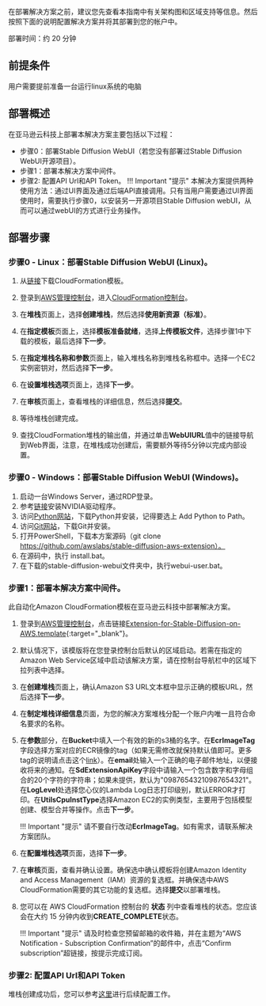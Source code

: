 在部署解决方案之前，建议您先查看本指南中有关架构图和区域支持等信息。然后按照下面的说明配置解决方案并将其部署到您的帐户中。

部署时间：约 20 分钟

## 前提条件
<!-- 用户需提前部署好本地的[Stable Diffusion WebUI](https://github.com/AUTOMATIC1111/stable-diffusion-webui)。 -->
用户需要提前准备一台运行linux系统的电脑

## 部署概述
在亚马逊云科技上部署本解决方案主要包括以下过程：

- 步骤0：部署Stable Diffusion WebUI（若您没有部署过Stable Diffusion WebUI开源项目）。
- 步骤1：部署本解决方案中间件。
- 步骤2: 配置API Url和API Token。
!!! Important "提示" 
    本解决方案提供两种使用方法：通过UI界面及通过后端API直接调用。只有当用户需要通过UI界面使用时，需要执行步骤0，以安装另一开源项目Stable Diffusion webUI，从而可以通过webUI的方式进行业务操作。



## 部署步骤

### 步骤0 - Linux：部署Stable Diffusion WebUI (Linux)。

1. 从[链接](https://raw.githubusercontent.com/awslabs/stable-diffusion-aws-extension/main/workshop/ec2.yaml)下载CloudFormation模板。

2. 登录到[AWS管理控制台](https://console.aws.amazon.com/)，进入[CloudFormation控制台](https://console.aws.amazon.com/cloudformation/)。

3. 在**堆栈**页面上，选择**创建堆栈**，然后选择**使用新资源（标准）**。

4. 在**指定模板**页面上，选择**模板准备就绪**，选择**上传模板文件**，选择步骤1中下载的模板，最后选择**下一步**。

5. 在**指定堆栈名称和参数**页面上，输入堆栈名称到堆栈名称框中。选择一个EC2实例密钥对，然后选择**下一步**。

6. 在**设置堆栈选项**页面上，选择**下一步**。

7. 在**审核**页面上，查看堆栈的详细信息，然后选择**提交**。

8. 等待堆栈创建完成。

9. 查找CloudFormation堆栈的输出值，并通过单击**WebUIURL**值中的链接导航到Web界面，注意，在堆栈成功创建后，需要额外等待5分钟以完成内部设置。

### 步骤0 - Windows：部署Stable Diffusion WebUI (Windows)。
1. 启动一台Windows Server，通过RDP登录。
2. 参考[链接](https://docs.aws.amazon.com/zh_cn/AWSEC2/latest/WindowsGuide/install-nvidia-driver.html)安装NVIDIA驱动程序。
3. 访问[Python网站](https://www.python.org/downloads/release/python-3106/)，下载Python并安装，记得要选上 Add Python to Path。
4. 访问[Git网站](https://git-scm.com/download/win)，下载Git并安装。
5. 打开PowerShell，下载本方案源码（git clone https://github.com/awslabs/stable-diffusion-aws-extension）。
6. 在源码中，执行 install.bat。
7. 在下载的stable-diffusion-webui文件夹中，执行webui-user.bat。


### 步骤1：部署本解决方案中间件。

此自动化Amazon CloudFormation模板在亚马逊云科技中部署解决方案。

1. 登录到[AWS管理控制台](https://console.aws.amazon.com/)，点击链接[Extension-for-Stable-Diffusion-on-AWS.template](https://console.aws.amazon.com/cloudformation/home?#/stacks/create/template?stackName=stable-diffusion-aws&templateURL=https://aws-gcr-solutions.s3.amazonaws.com/stable-diffusion-aws-extension-github-mainline/latest/custom-domain/Extension-for-Stable-Diffusion-on-AWS.template.json){:target="_blank"}。
2. 默认情况下，该模版将在您登录控制台后默认的区域启动。若需在指定的Amazon Web Service区域中启动该解决方案，请在控制台导航栏中的区域下拉列表中选择。
3. 在**创建堆栈**页面上，确认Amazon S3 URL文本框中显示正确的模板URL，然后选择**下一步**。
4. 在**制定堆栈详细信息**页面，为您的解决方案堆栈分配一个账户内唯一且符合命名要求的名称。
5. 在**参数**部分，在**Bucket**中填入一个有效的新的s3桶的名字。在**EcrImageTag**字段选择方案对应的ECR镜像的tag（如果无需修改就保持默认值即可。更多tag的说明请点击这个[link](ecr_image_param.md)）。在**email**处输入一个正确的电子邮件地址，以便接收将来的通知。在**SdExtensionApiKey**字段中请输入一个包含数字和字母组合的20个字符的字符串；如果未提供，默认为"09876543210987654321"。在**LogLevel**处选择您心仪的Lambda Log日志打印级别，默认ERROR才打印。在**UtilsCpuInstType**选择Amazon EC2的实例类型，主要用于包括模型创建、模型合并等操作。点击**下一步**。

    !!! Important "提示" 
        请不要自行改动**EcrImageTag**。如有需求，请联系解决方案团队。

6. 在**配置堆栈选项**页面，选择**下一步**。
7. 在**审核**页面，查看并确认设置。确保选中确认模板将创建Amazon Identity and Access Management（IAM）资源的复选框。并确保选中AWS CloudFormation需要的其它功能的复选框。选择**提交**以部署堆栈。
8. 您可以在 AWS CloudFormation 控制台的 **状态** 列中查看堆栈的状态。您应该会在大约 15 分钟内收到**CREATE_COMPLETE**状态。

    !!! Important "提示" 
        请及时检查您预留邮箱的收件箱，并在主题为“AWS Notification - Subscription Confirmation”的邮件中，点击“Confirm subscription”超链接，按提示完成订阅。




### 步骤2: 配置API Url和API Token
堆栈创建成功后，您可以参考[这里](../user-guide/multi-user.md)进行后续配置工作。


<!-- 1. 访问[AWS CloudFormation控制台](https://console.aws.amazon.com/cloudformation/)。

2. 从堆栈列表中选择方案的根堆栈，而不是嵌套堆栈。列表中嵌套堆栈的名称旁边会显示嵌套（NESTED）。

3. 打开输出（Outputs）标签页，找到**APIGatewayUrl**和**ApiGatewayUrlToken**对应的数值，并复制。

4. 打开Stable Diffusion WebUI中的**Amazon SageMaker**标签页，在**API URL**文本框粘贴步骤3得到的URL。在**API Token**输入步骤3得到的token。点击**Test Connection**，会得到**Successfully Connected**的确认信息。

5. 点击**Update Setting**更新配置文件，这样下次就能得到对应的信息 -->


<!-- ## 后续操作
堆栈创建成功后，您可以在AWS CloudFormation的输出（Outputs）标签页中查询相关信息。 -->
